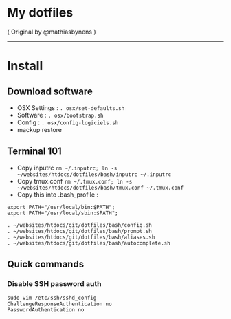 My dotfiles
========
( Original by @mathiasbynens )

---

# Install

## Download software

- OSX Settings : `. osx/set-defaults.sh`
- Software : `. osx/bootstrap.sh`
- Config : `. osx/config-logiciels.sh`
- mackup restore

## Terminal 101

- Copy inputrc `rm ~/.inputrc; ln -s ~/websites/htdocs/dotfiles/bash/inputrc ~/.inputrc`
- Copy tmux.conf `rm ~/.tmux.conf; ln -s ~/websites/htdocs/dotfiles/bash/tmux.conf ~/.tmux.conf`
- Copy this into .bash_profile :

```
export PATH="/usr/local/bin:$PATH";
export PATH="/usr/local/sbin:$PATH";

. ~/websites/htdocs/git/dotfiles/bash/config.sh
. ~/websites/htdocs/git/dotfiles/bash/prompt.sh
. ~/websites/htdocs/git/dotfiles/bash/aliases.sh
. ~/websites/htdocs/git/dotfiles/bash/autocomplete.sh
```

## Quick commands

### Disable SSH password auth

```
sudo vim /etc/ssh/sshd_config
ChallengeResponseAuthentication no
PasswordAuthentication no
```
